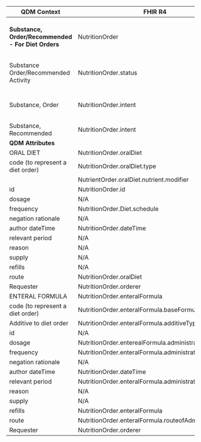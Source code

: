 <table class="grid">
  <thead>
    <tr>
      <th><strong>QDM Context</strong></th>
      <th><strong>FHIR R4</strong></th>
      <th><strong>Comments</strong></th>
    </tr>
  </thead>
  <tbody>
    <tr>
      <td><strong>Substance, Order/Recommended - For Diet Orders</strong></td>
      <td>NutritionOrder</td>
      <td>Limited to orders for diets or diets with supplements</td>
    </tr>
    <tr>
      <td>Substance Order/Recommended Activity</td>
      <td>NutritionOrder.status</td>
      <td>Constrain to Active, on-hold, Completed</td>
    </tr>
    <tr>
      <td>Substance, Order</td>
      <td>NutritionOrder.intent</td>
      <td>Constrain to “order” and child concepts</td>
    </tr>
    <tr>
      <td>Substance, Recommended</td>
      <td>NutritionOrder.intent</td>
      <td>Constrain to “plan”</td>
    </tr>
    <tr>
      <td><strong>QDM Attributes</strong></td>
      <td>&nbsp;</td>
      <td>&nbsp;</td>
    </tr>
    <tr>
      <td>ORAL DIET</td>
      <td>NutritionOrder.oralDiet</td>
      <td>&nbsp;</td>
    </tr>
    <tr>
      <td>code (to represent a diet order)</td>
      <td>NutritionOrder.oralDiet.type</td>
      <td>&nbsp;</td>
    </tr>
    <tr>
      <td>&nbsp;</td>
      <td>NutrientOrder.oralDiet.nutrient.modifier</td>
      <td>&nbsp;</td>
    </tr>
    <tr>
      <td>id</td>
      <td>NutritionOrder.id</td>
      <td>&nbsp;</td>
    </tr>
    <tr>
      <td>dosage</td>
      <td>N/A</td>
      <td>&nbsp;</td>
    </tr>
    <tr>
      <td>frequency</td>
      <td>NutritionOrder.Diet.schedule</td>
      <td>&nbsp;</td>
    </tr>
    <tr>
      <td>negation rationale</td>
      <td>N/A</td>
      <td>&nbsp;</td>
    </tr>
    <tr>
      <td>author dateTime</td>
      <td>NutritionOrder.dateTime</td>
      <td>&nbsp;</td>
    </tr>
    <tr>
      <td>relevant period</td>
      <td>N/A</td>
      <td>&nbsp;</td>
    </tr>
    <tr>
      <td>reason</td>
      <td>N/A</td>
      <td>&nbsp;</td>
    </tr>
    <tr>
      <td>supply</td>
      <td>N/A</td>
      <td>&nbsp;</td>
    </tr>
    <tr>
      <td>refills</td>
      <td>N/A</td>
      <td>&nbsp;</td>
    </tr>
    <tr>
      <td>route</td>
      <td>NutritionOrder.oralDiet</td>
      <td>&nbsp;</td>
    </tr>
    <tr>
      <td>Requester</td>
      <td>NutritionOrder.orderer</td>
      <td>&nbsp;</td>
    </tr>
    <tr>
      <td>ENTERAL FORMULA</td>
      <td>NutritionOrder.enteralFormula</td>
      <td>&nbsp;</td>
    </tr>
    <tr>
      <td>code (to represent a diet order)</td>
      <td>NutritionOrder.enteralFormula.baseFormulaType</td>
      <td>&nbsp;</td>
    </tr>
    <tr>
      <td>Additive to diet order</td>
      <td>NutritionOrder.enteralFormula.additiveType</td>
      <td>&nbsp;</td>
    </tr>
    <tr>
      <td>id</td>
      <td>N/A</td>
      <td>&nbsp;</td>
    </tr>
    <tr>
      <td>dosage</td>
      <td>NutritionOrder.enterealFormula.administration.quantity</td>
      <td>&nbsp;</td>
    </tr>
    <tr>
      <td>frequency</td>
      <td>NutritionOrder.enteralFormula.administration.rate[x]</td>
      <td>&nbsp;</td>
    </tr>
    <tr>
      <td>negation rationale</td>
      <td>N/A</td>
      <td>&nbsp;</td>
    </tr>
    <tr>
      <td>author dateTime</td>
      <td>NutritionOrder.dateTime</td>
      <td>&nbsp;</td>
    </tr>
    <tr>
      <td>relevant period</td>
      <td>NutritionOrder.enteralFormula.administration.schedule</td>
      <td>&nbsp;</td>
    </tr>
    <tr>
      <td>reason</td>
      <td>N/A</td>
      <td>&nbsp;</td>
    </tr>
    <tr>
      <td>supply</td>
      <td>N/A</td>
      <td>&nbsp;</td>
    </tr>
    <tr>
      <td>refills</td>
      <td>NutritionOrder.enteralFormula</td>
      <td>&nbsp;</td>
    </tr>
    <tr>
      <td>route</td>
      <td>NutritionOrder.enteralFormula.routeofAdministration</td>
      <td>&nbsp;</td>
    </tr>
    <tr>
      <td>Requester</td>
      <td>NutritionOrder.orderer</td>
      <td>&nbsp;</td>
    </tr>
  </tbody>
</table>